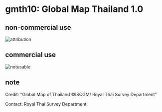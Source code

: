 # gmth10: Global Map Thailand 1.0
## non-commercial use
![attribution](https://globalmaps.github.io/globalmaps/attribution.png)
## commercial use
![notusable](https://globalmaps.github.io/globalmaps/notusable.png)

## note
Credit: "Global Map of Thailand ©ISCGM/ Royal Thai Survey Department"

Contact: Royal Thai Survey Department.

